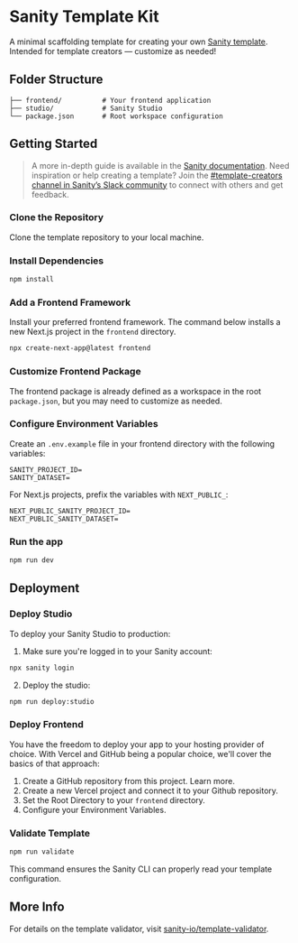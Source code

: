 # Sanity Template Kit

A minimal scaffolding template for creating your own [Sanity template](https://www.sanity.io/docs/create-your-own-sanity-template). Intended for template creators — customize as needed!

## Folder Structure

```plaintext
├── frontend/          # Your frontend application
├── studio/            # Sanity Studio
└── package.json       # Root workspace configuration
```

## Getting Started

> A more in-depth guide is available in the [Sanity documentation](https://www.sanity.io/docs/create-your-own-sanity-template).
> Need inspiration or help creating a template? Join the [#template-creators channel in Sanity’s Slack community](https://slack.sanity.io) to connect with others and get feedback.

### Clone the Repository

Clone the template repository to your local machine.

### Install Dependencies

```bash
npm install
```

### Add a Frontend Framework

Install your preferred frontend framework. The command below installs a new Next.js project in the `frontend` directory.

```bash
npx create-next-app@latest frontend
```

### Customize Frontend Package

The frontend package is already defined as a workspace in the root `package.json`, but you may need to customize as needed.

### Configure Environment Variables

Create an `.env.example` file in your frontend directory with the following variables:

```dotenv
SANITY_PROJECT_ID=
SANITY_DATASET=
```

For Next.js projects, prefix the variables with `NEXT_PUBLIC_`:

```dotenv
NEXT_PUBLIC_SANITY_PROJECT_ID=
NEXT_PUBLIC_SANITY_DATASET=
```

### Run the app

```bash
npm run dev
```

## Deployment

### Deploy Studio

To deploy your Sanity Studio to production:

1. Make sure you're logged in to your Sanity account:

```bash
npx sanity login
```

2. Deploy the studio:

```bash
npm run deploy:studio
```

### Deploy Frontend

You have the freedom to deploy your app to your hosting provider of choice. With Vercel and GitHub being a popular choice, we'll cover the basics of that approach:

1. Create a GitHub repository from this project. Learn more.
2. Create a new Vercel project and connect it to your Github repository.
3. Set the Root Directory to your `frontend` directory.
4. Configure your Environment Variables.

### Validate Template

```bash
npm run validate
```

This command ensures the Sanity CLI can properly read your template configuration.

## More Info

For details on the template validator, visit [sanity-io/template-validator](https://github.com/sanity-io/template-validator).
